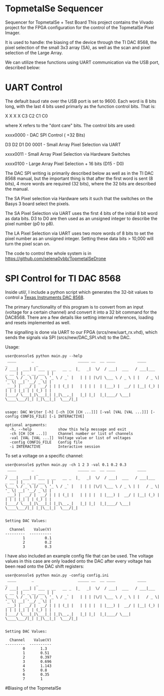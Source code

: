 # TopmetalSe Sequencer
Sequencer for TopmetalSe + Test Board
This project contains the Vivado project for the FPGA configuration for the control of the TopmetalSe Pixel Imager.

It is used to handle: the biasing of the device through the TI DAC 8568, the pixel selection of the small 3x3 array (SA), as well as the scan and pixel selection of the Large Array.

We can utilize these functions using UART communication via the USB port, described below:

# UART Control 

The default baud rate over the USB port is set to 9600.
Each word is 8 bits long, with the last 4 bits used primarly as the function control bits. That is:

X X X X C3 C2 C1 C0

where X refers to the "dont care" bits. The control bits are used:

xxxx0000 - DAC SPI Control ( +32 Bits)

D3 D2 D1 D0 0001 - Small Array Pixel Selection via UART

xxxx0011 - Small Array Pixel Selection via Hardware Switches

xxxx0100 - Large Array Pixel Selection + 16 bits (D15 - D0)

The DAC SPI writing is primarily described below as well as in the TI DAC 8568 manual, but the important thing is that after the first word is sent (8 bits), 4 more words are required (32 bits), where the 32 bits are described the manual.

The SA Pixel selection via Hardware sets it such that the switches on the Basys 3 board select the pixels.

The SA Pixel Selection via UART uses the first 4 bits of the initial 8 bit word as data bits. D3 to D0 are then used as an unsigned integer to describe the pixel number (p0 to p8).

The LA Pixel Selection via UART uses two more words of 8 bits to set the pixel number as an unsigned integer. Setting these data bits > 10,000 will turn the pixel scan on.

The code to control the whole system is in https://github.com/selena0vbb/TopmetalSeDrone

# SPI Control for TI DAC 8568
Inside util/, I include a python script which generates the 32-bit values to control a [Texas Instruments DAC 8568](https://www.ti.com/product/DAC8568?utm_source=google&utm_medium=cpc&utm_campaign=asc-null-null-GPN_EN-cpc-pf-google-wwe&utm_content=DAC8568&ds_k=DAC8568&DCM=yes&gclid=EAIaIQobChMIwIbj3O62_wIV-y-tBh3P_wriEAAYASAAEgLwtPD_BwE&gclsrc=aw.ds).

The primary functionality of this program is to convert from an input (voltage for a certain channel) and convert it into a 32 bit command for the DAC8568. There are a few details like setting internal references, loading and resets implemented as well.

The signalling is done via UART to our FPGA (srcs/new/uart_rx.vhd), which sends the signals via SPI (srcs/new/DAC_SPI.vhd) to the DAC.

Usage:
```
user@console$ python main.py --help
 ____       _                    _____ __  __ ____          ____            _             _ 
/ ___|  ___| | ___ _ __   __ _  |_   _|  \/  / ___|  ___   / ___|___  _ __ | |_ _ __ ___ | |
\___ \ / _ \ |/ _ \ '_ \ / _` |   | | | |\/| \___ \ / _ \ | |   / _ \| '_ \| __| '__/ _ \| |
 ___) |  __/ |  __/ | | | (_| |   | | | |  | |___) |  __/ | |__| (_) | | | | |_| | | (_) | |
|____/ \___|_|\___|_| |_|\__,_|   |_| |_|  |_|____/ \___|  \____\___/|_| |_|\__|_|  \___/|_|
                                                                                            

usage: DAC Writer [-h] [-ch [CH [CH ...]]] [-val [VAL [VAL ...]]] [-config CONFIG_FILE] [-i INTERACTIVE]

optional arguments:
  -h, --help            show this help message and exit
  -ch [CH [CH ...]]     Channel number or list of channels
  -val [VAL [VAL ...]]  Voltage value or list of voltages
  -config CONFIG_FILE   Config file
  -i INTERACTIVE        Interactive session
```
To set a voltage on a specific channel:

```
user@console$ python main.py -ch 1 2 3 -val 0.1 0.2 0.3
 ____       _                    _____ __  __ ____          ____            _             _ 
/ ___|  ___| | ___ _ __   __ _  |_   _|  \/  / ___|  ___   / ___|___  _ __ | |_ _ __ ___ | |
\___ \ / _ \ |/ _ \ '_ \ / _` |   | | | |\/| \___ \ / _ \ | |   / _ \| '_ \| __| '__/ _ \| |
 ___) |  __/ |  __/ | | | (_| |   | | | |  | |___) |  __/ | |__| (_) | | | | |_| | | (_) | |
|____/ \___|_|\___|_| |_|\__,_|   |_| |_|  |_|____/ \___|  \____\___/|_| |_|\__|_|  \___/|_|
                                                                                            

Setting DAC Values:

  Channel    Value(V)
---------  ----------
        1         0.1
        2         0.2
        3         0.3
```
I have also included an example config file that can be used. The voltage values in this case are only loaded onto the DAC after every voltage has been read onto the DAC shift registers:

```
user@console$ python main.py -config config.ini 
 ____       _                    _____ __  __ ____          ____            _             _ 
/ ___|  ___| | ___ _ __   __ _  |_   _|  \/  / ___|  ___   / ___|___  _ __ | |_ _ __ ___ | |
\___ \ / _ \ |/ _ \ '_ \ / _` |   | | | |\/| \___ \ / _ \ | |   / _ \| '_ \| __| '__/ _ \| |
 ___) |  __/ |  __/ | | | (_| |   | | | |  | |___) |  __/ | |__| (_) | | | | |_| | | (_) | |
|____/ \___|_|\___|_| |_|\__,_|   |_| |_|  |_|____/ \___|  \____\___/|_| |_|\__|_|  \___/|_|
                                                                                            

Setting DAC Values:

  Channel    Value(V)
---------  ----------
        0       1.3
        1       0.51
        2       0.397
        3       0.696
        4       1.143
        5       0.8
        6       0.35
        7       1
```

#Biasing of the TopmetalSe

